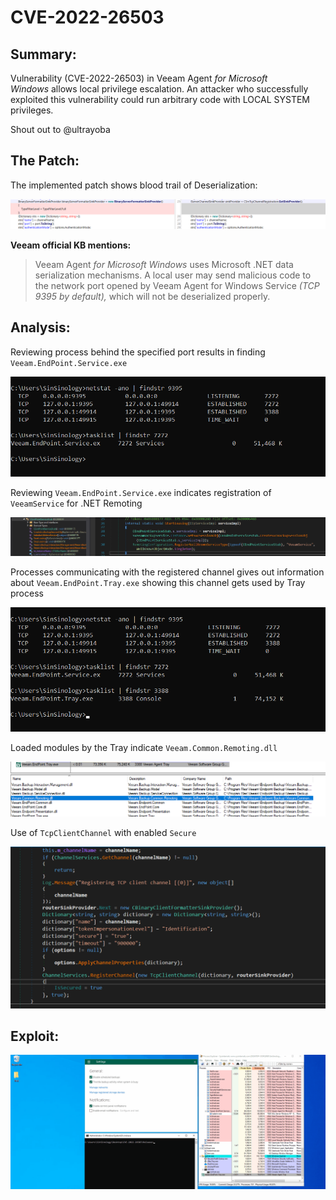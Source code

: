 # CVE-2022-26503

## Summary:

Vulnerability (CVE-2022-26503) in Veeam Agent *for Microsoft Windows* allows local privilege escalation. An attacker who successfully exploited this vulnerability could run arbitrary code with LOCAL SYSTEM privileges.

Shout out to @ultrayoba

## The Patch:

The implemented patch shows blood trail of Deserialization:

![Patch](images/patch.png)

**Veeam official KB mentions:**

> Veeam Agent *for Microsoft Windows* uses Microsoft .NET data serialization mechanisms. A local user may send malicious code to the network port opened by Veeam Agent for Windows Service *(TCP 9395 by default),* which will not be deserialized properly.
> 

## Analysis:

Reviewing process behind the specified port results in finding `Veeam.EndPoint.Service.exe`

![01](images/01.png)

Reviewing `Veeam.EndPoint.Service.exe` indicates registration of `VeeamService` for .NET Remoting

![02](images/02.png)

Processes communicating with the registered channel gives out information about `Veeam.EndPoint.Tray.exe` showing this channel gets used by Tray process

![03](images/03.png)

Loaded modules by the Tray indicate `Veeam.Common.Remoting.dll`

![04](images/04.png)

Use of `TcpClientChannel` with enabled `Secure`

![05](images/05.png)

## Exploit:

![06](images/PoC.gif)
